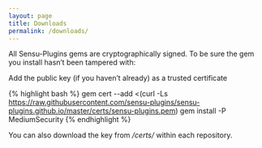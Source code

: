 ```yaml
---
layout: page
title: Downloads
permalink: /downloads/
---
```


All Sensu-Plugins gems are cryptographically signed. To be sure the gem you install hasn’t been tampered with:

Add the public key (if you haven’t already) as a trusted certificate

{% highlight bash %}
gem cert --add <(curl -Ls https://raw.githubusercontent.com/sensu-plugins/sensu-plugins.github.io/master/certs/sensu-plugins.pem)
gem install <gem> -P MediumSecurity
{% endhighlight %}

You can also download the key from */certs/* within each repository.
